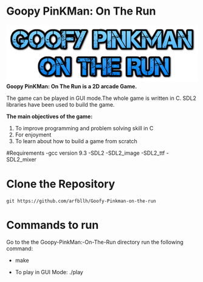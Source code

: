 # Goopy PinKMan: On The Run
![Project Image](assets/logo.png)
**Goopy PinKMan: On The Run is a 2D arcade Game.**

The game can be played in GUI mode.The whole game is written in C. SDL2 libraries have been used to build the game.

**The main objectives of the game:**
1. To improve programming and problem solving skill in C
2. For enjoyment
3. To learn about how to build a game from scratch

#Requirements
	-gcc version 9.3
	-SDL2
	-SDL2_image
	-SDL2_ttf
	-SDL2_mixer

# Clone the Repository
```
git https://github.com/arfbllh/Goofy-Pinkman-on-the-run
```

# Commands to run
 Go to the the Goopy-PinkMan:-On-The-Run directory run the following command:
  - make
  * To play in GUI Mode: ./play
  
